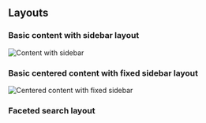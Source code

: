 ## Layouts

### Basic content with sidebar layout
![Content with sidebar](images/cols-aside-big.svg)

### Basic centered content with fixed sidebar layout
![Centered content with fixed sidebar](images/cols-fixed-aside.svg)

### Faceted search layout
